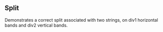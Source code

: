 Split
-----

Demonstrates a correct split associated with two strings, on div1 horizontal bands and div2 vertical bands.



